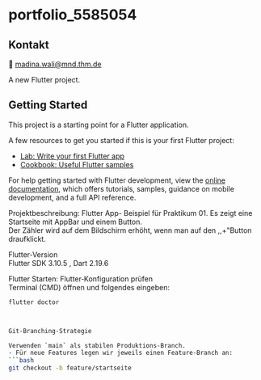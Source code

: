 # portfolio_5585054


## Kontakt

📧 [madina.wali@mnd.thm.de](mailto:madina.wali@mnd.thm.de)


A new Flutter project.

## Getting Started

This project is a starting point for a Flutter application.

A few resources to get you started if this is your first Flutter project:

- [Lab: Write your first Flutter app](https://docs.flutter.dev/get-started/codelab)
- [Cookbook: Useful Flutter samples](https://docs.flutter.dev/cookbook)

For help getting started with Flutter development, view the
[online documentation](https://docs.flutter.dev/), which offers tutorials,
samples, guidance on mobile development, and a full API reference.



Projektbeschreibung:
Flutter App- Beispiel für Praktikum 01.
Es zeigt eine Startseite mit AppBar und einem Button.  
Der Zähler wird auf dem Bildschirm erhöht, wenn man auf den ,,+"Button draufklickt.

Flutter‑Version  
 Flutter SDK 3.10.5  , Dart 2.19.6 


Flutter Starten:
   Flutter‑Konfiguration prüfen  
   Terminal (CMD) öffnen und folgendes eingeben:  
   ```bash
   flutter doctor



Git‑Branching‑Strategie

Verwenden `main` als stabilen Produktions‑Branch.
- Für neue Features legen wir jeweils einen Feature‑Branch an:
  ```bash
  git checkout -b feature/startseite
